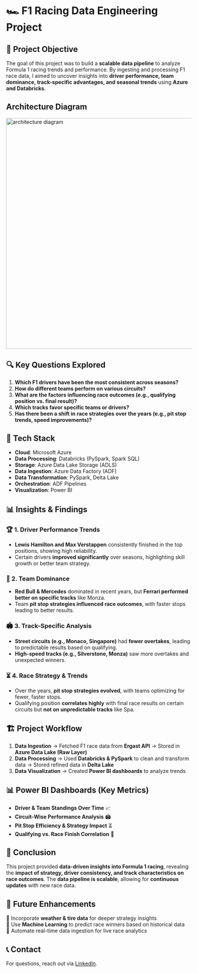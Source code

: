 # 🏎️ F1 Racing Data Engineering Project  

## 📌 Project Objective  
The goal of this project was to build a **scalable data pipeline** to analyze Formula 1 racing trends and performance. By ingesting and processing F1 race data, I aimed to uncover insights into **driver performance, team dominance, track-specific advantages, and seasonal trends** using **Azure and Databricks**.  

## Architecture Diagram
<img width="626" alt="architecture diagram" src="https://github.com/user-attachments/assets/fe432dc9-aeec-4857-b2b0-9c900541eedf" />

## 🔍 Key Questions Explored  
1. **Which F1 drivers have been the most consistent across seasons?**  
2. **How do different teams perform on various circuits?**  
3. **What are the factors influencing race outcomes (e.g., qualifying position vs. final result)?**  
4. **Which tracks favor specific teams or drivers?**  
5. **Has there been a shift in race strategies over the years (e.g., pit stop trends, speed improvements)?**  

## 🚀 Tech Stack  
- **Cloud**: Microsoft Azure  
- **Data Processing**: Databricks (PySpark, Spark SQL)  
- **Storage**: Azure Data Lake Storage (ADLS)  
- **Data Ingestion**: Azure Data Factory (ADF)  
- **Data Transformation**: PySpark, Delta Lake  
- **Orchestration**: ADF Pipelines  
- **Visualization**: Power BI  

## 📊 Insights & Findings  

### 🏆 1. Driver Performance Trends  
- **Lewis Hamilton and Max Verstappen** consistently finished in the top positions, showing high reliability.  
- Certain drivers **improved significantly** over seasons, highlighting skill growth or better team strategy.  

### 🏁 2. Team Dominance  
- **Red Bull & Mercedes** dominated in recent years, but **Ferrari performed better on specific tracks** like Monza.  
- Team **pit stop strategies influenced race outcomes**, with faster stops leading to better results.  

### 🏟️ 3. Track-Specific Analysis  
- **Street circuits (e.g., Monaco, Singapore)** had **fewer overtakes**, leading to predictable results based on qualifying.  
- **High-speed tracks (e.g., Silverstone, Monza)** saw more overtakes and unexpected winners.  

### ⏳ 4. Race Strategy & Trends  
- Over the years, **pit stop strategies evolved**, with teams optimizing for fewer, faster stops.  
- Qualifying position **correlates highly** with final race results on certain circuits but **not on unpredictable tracks** like Spa.  

## 🏗️ Project Workflow  
1. **Data Ingestion** → Fetched F1 race data from **Ergast API** → Stored in **Azure Data Lake (Raw Layer)**  
2. **Data Processing** → Used **Databricks & PySpark** to clean and transform data → Stored refined data in **Delta Lake**  
3. **Data Visualization** → Created **Power BI dashboards** to analyze trends  

## 📊 Power BI Dashboards (Key Metrics)  
- **Driver & Team Standings Over Time** 📈  
- **Circuit-Wise Performance Analysis** 🏟️  
- **Pit Stop Efficiency & Strategy Impact** ⏳  
- **Qualifying vs. Race Finish Correlation** 🏁  

## 🎯 Conclusion  
This project provided **data-driven insights into Formula 1 racing**, revealing the **impact of strategy, driver consistency, and track characteristics on race outcomes**. The **data pipeline is scalable**, allowing for **continuous updates** with new race data.  

## 🤝 Future Enhancements  
🔹 Incorporate **weather & tire data** for deeper strategy insights  
🔹 Use **Machine Learning** to predict race winners based on historical data  
🔹 Automate real-time data ingestion for live race analytics  

## 📞 Contact  
For questions, reach out via [LinkedIn](https://www.linkedin.com/in/srinivas-gupta).  
